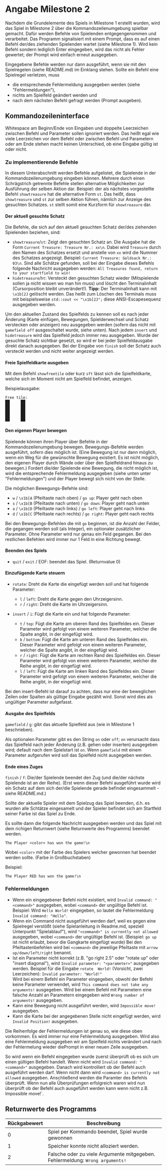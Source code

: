 # Angabe Milestone 2

Nachdem die Grundelemente des Spiels in Milestone 1 erstellt wurden, wird das Spiel in Milestone 2 über die Kommandozeilenumgebung spielbar gemacht. Dafür werden Befehle von Spielenden entgegengenommen und verarbeitet. Das Programm signalisiert mit einem Prompt, dass es auf einen Befehl der/des ziehenden Spielenden wartet (siehe Milestone 1). Wird kein Befehl sondern lediglich Enter eingegeben, wird das nicht als Fehler gewertet; der Prompt wird einfach erneut ausgegeben.

Eingegebene Befehle werden nur dann ausgeführt, wenn sie mit den Spielregelen (siehe README.md) im Einklang stehen. Sollte ein Befehl eine Spielregel verletzen, muss

- die entsprechende Fehlermeldung ausgegeben werden (siehe "Fehlermeldungen"),
- nichts am Spielfeld geändert werden und
- nach dem nächsten Befehl gefragt werden (Prompt ausgeben).

## Kommandozeileninterface


Whitespace am Beginn/Ende von Eingaben und doppelte Leerzeichen zwischen Befehl und Parameter sollen ignoriert werden. Das heißt egal wie viele Leerzeichen vor dem Befehl oder zwischen Befehl und Parametern oder am Ende stehen macht keinen Unterschied, ob eine Eingabe gültig ist oder nicht.


### Zu implementierende Befehle

In diesem Unterabschnitt werden Befehle aufgelistet, die Spielende in der Kommandozeilenumgebung eingeben können. Mehrere durch einen Schrägstrich getrennte Befehle stellen alternative Möglichkeiten zur Ausführung der selben Aktion dar. Beispiel: der als nächstes vorgestellte Befehl `showtreasure` hat die alternative Form `st`. Das heißt, dass `showtreasure` und `st` zur selben Aktion führen, nämlich zur Anzeige des gesuchten Schatzes. `st` stellt somit eine Kurzform für `showtreasure` dar.


#### Der aktuell gesuchte Schatz

Die Befehle, die sich auf den aktuell gesuchten Schatz der/des ziehenden Spielenden beziehen, sind:

- `showtreasure`/`st`: Zeigt den gesuchten Schatz an. Die Ausgabe hat die Form `Current Treasure: Treasure Nr.: xx\n`. Dabei wird `Treasure` durch den Namen des Schatzes ersetzt und anstelle von `xx` wird die Nummer des Schatzes angezeigt. Beispiel: `Current Treasure: Goldsack Nr.: 03\n`. Sind alle Schätze gefunden, soll bei der Eingabe dieses Befehls folgende Nachricht ausgegeben werden: `All Treasures found, return to your startfield to win!` 
- `hidetreasure`/`ht`: Versteckt den gesuchten Schatz wieder (Mitspielende sollen ja nicht wissen wo man hin muss) und löscht den Terminalinhalt (Cursorposition bleibt unverändert!). **Tipp:** Der Terminalinhalt kann mit `\x1b[2J` gelöscht werden. Das heißt zum Löschen des Terminals muss mit beispielsweise `std::cout << "\x1b[2J";` diese ANSI-Escapesequenz ausgegeben werden.

Um den aktuellen Zustand des Spielfelds zu kennen soll es nach jeder Änderung (Karte einfügen, Bewegungen, Spielderwechsel und Schatz verstecken oder anzeigen) neu ausgegeben werden (sofern das nicht mit `gamefield off` ausgeschaltet wurde, siehe unten).
Nach jedem `insert` und `hidetreasure` wird das Spielfeld jedoch immer neu ausgegeben. Wurde der gesuchte Schatz sichtbar gesetzt, so wird er bei jeder Spielfeldausgabe direkt danach ausgegeben. Bei der Eingabe von `finish` soll der Schatz auch versteckt werden und nicht weiter angezeigt werden.

#### Freie Spielfeldkarte ausgeben
Mit dem Befehl `showfreetile` oder kurz `sft` lässt sich die Spielfeldkarte, welche sich im Moment nicht am Spielfeld befindet, anzeigen.

Beispielausgabe:

```
Free tile:
██     ██
██     ██
██     ██
██     ██
██     ██
```

#### Den eigenen Player bewegen
Spielende können ihren Player über Befehle in der Kommandozeilenumgebung bewegen. Bewegungs-Befehle werden ausgeführt, sofern dies möglich ist. (Eine Bewegung ist nur dann möglich, wenn ein Weg für die gewünschte Bewegung existiert. Es ist nicht möglich, den eigenen Player durch Wände oder über den Spielfeldrand hinaus zu bewegen.) Fordert die/der Spielende eine Bewegung, die nicht möglich ist, wird die entsprechende Fehlermeldung ausgegeben (siehe unten unter "Fehlermeldungen") und der Player bewegt sich nicht von der Stelle. 

Die möglichen Bewegungs-Befehle sind:

- `w` / `\x1b[A` (Pfeiltaste nach oben) / `go up`: Player geht nach oben
- `s` / `\x1b[B` (Pfeiltaste nach unten) / `go down`: Player geht nach unten
- `a` / `\x1b[D` (Pfeiltaste nach links) / `go left`: Player geht nach links
- `d` / `\x1b[C` (Pfeiltaste nach rechts) / `go right`: Player geht nach rechts

Bei den Bewegungs-Befehlen die mit `go` beginnen, ist die Anzahl der Felder, die gegangen werden soll (als Integer), ein optionaler zusätzlicher Parameter. Ohne Parameter wird nur genau ein Feld gegangen. Bei den restlichen Befehlen wird immer nur 1 Feld in eine Richtung bewegt.

#### Beenden des Spiels
- `quit` / `exit` / EOF: beendet das Spiel. (Returnvalue 0)

#### Einzufügende Karte steuern
- `rotate`: Dreht die Karte die eingefügt werden soll und hat folgende Parameter:
  - `l` / `left`: Dreht die Karte gegen den Uhrzeigersinn.
  - `r` / `right`: Dreht die Karte im Uhrzeigersinn.

- `insert` / `i`: Fügt die Karte ein und hat folgende Parameter:
  - `t` / `top`: Fügt die Karte am oberen Rand des Spielfeldes ein. Dieser Parameter wird gefolgt von einem weiteren Parameter, welcher die Spalte angibt, in der eingefügt wird.
  - `b` / `bottom`: Fügt die Karte am unteren Rand des Spielfeldes ein. Dieser Parameter wird gefolgt von einem weiteren Parameter, welcher die Spalte angibt, in der eingefügt wird.
  - `r` / `right`: Fügt die Karte am rechten Rand des Spielfeldes ein. Dieser Parameter wird gefolgt von einem weiteren Parameter, welcher die Reihe angibt, in der eingefügt wird.
  - `l` / `left`: Fügt die Karte am linken Rand des Spielfeldes ein. Dieser Parameter wird gefolgt von einem weiteren Parameter, welcher die Reihe angibt, in der eingefügt wird.

Bei den insert-Befehl ist darauf zu achten, dass nur eine der beweglichen Zeilen oder Spalten als gültige Eingabe gezählt wird. Sonst wird dies als ungültiger Parameter aufgefasst.

#### Ausgabe des Spielfelds
`gamefield` / `g`: gibt das aktuelle Spielfeld aus (wie in Milestone 1 beschrieben).

Als optionalen Parameter gibt es den String `on` oder `off`; `on` verursacht dass das Spielfeld nach jeder Änderung (z.B. gehen oder inserten) ausgegeben wird; default nach dem Spielstart ist `on`. Wenn `gamefield` mit einem Parameter aufgerufen wird soll das Spielfeld nicht ausgegeben werden.

#### Ende eines Zuges
`finish` / `f`: Die/der Spielende beendet den Zug (und die/der nächste Spielende ist an der Reihe). (Erst wenn dieser Befehl ausgeführt wurde wird ein Schatz auf dem sich der/die Spielende gerade befindet eingesammelt - siehe README.md.)

Sollte der aktuelle Spieler mit dem Spielzug das Spiel beenden, d.h. es wurden alle Schtätze eingesamelt und der Spieler befindet sich am Startfeld seiner Farbe ist das Spiel zu Ende.

Es sollte dann die folgende Nachricht ausgegeben werden und das Spiel mit dem richigen Returnwert (siehe Returnwerte des Programms) beendet werden.

```
The Player <color> has won the game!\n
```
Wobei `<color>` mit der Farbe des Spielers welcher gewonnen hat beendet werden sollte. (Farbe in Großbuchstaben)

Beispiel:

```
The Player RED has won the game!\n
```

### Fehlermeldungen

- Wenn ein eingegebener Befehl nicht existiert, wird `Invalid command: "<command>"` ausgegeben, wobei `<command>` der ungültige Befehl ist. Beispiel: Wird `Hello World!` eingegeben, so lautet die Fehlermeldung `Invalid command: "Hello"`.
- Wenn ein Command nicht ausgeführt werden darf, weil es gegen eine Spielregel verstößt (siehe Spielanleitung in Readme.md, speziell Unterpunkt "Spielablauf"), wird `"<command>" is currently not allowed` ausgegeben, wobei `<command>` der ungültige Befehl ist. (Beispiel: `go up` ist nicht erlaubt, bevor die Gangkarte eingefügt wurde) Bei den Pfeiltastenbefehlen wird bei `<command>` die jeweilige Pfeiltaste mit `arrow up/down/left/right` benannt.
- Ist ein Parameter nicht korrekt (z.B. "go right 2.5" oder "rotate up" oder "insert diagonal"), wird `Invalid parameter: "<parameter>"` ausgegeben werden. Beispiel für die Eingabe `rotate  World!` (Vorsicht, zwei Leerzeichen): `Invalid parameter: "World!"`  
Wird bei einem Befehl ein Parameter eingegeben, obwohl der Befehl keine Parameter verwendet, wird `This command does not take any arguments!` ausgegeben. Wird bei einem Befehl mit Parametern eine falsche Anzahl an Parametern eingegeben wird `Wrong number of arguments!` ausgegeben.
- Kann eine Bewegung nicht ausgeführt werden, wird `Impossible move!` ausgegeben.
- Kann die Karte bei der angegebenen Stelle nicht eingefügt werden, wird `Invalid Position!` ausgegeben.

Die Reihenfolge der Fehlermeldungen ist genau so, wie diese oben vorkommen. Es wird immer nur eine Fehlermeldung ausgegeben. Wird also eine Fehlermeldung ausgegeben wir am Spielfeld nichts verändert und nach der Fehlermelung wieder diePrompt in einer neuen Zeile ausgegeben.

So wird wenn ein Befehl eingegeben wurde zuerst überprüft ob es sich um einen gültigen Befehl handelt. Wenn nicht wird `Invalid command: "<command>"` ausgegeben. Danach wird kontrolliert ob der Befehl auch ausgeführt werden darf. Wenn nicht dann wird `<command> is currently not allowed` ausgegeben. Anschließend werden die Paramter des Befehls überprüft. Wenn nun alle Überprüfungen erfolgreich waren wird nun überprüft ob der Befehl auch ausgeführt werden kann wenn nicht z.B. Impossible move!`.


## Returnwerte des Programms

| Rückgabewert | Beschreibung                      |
| ------------ | --------------------------------- |
| 0            | Spiel per Kommando beendet, Spiel wurde gewonnen    |
| 1            | Speicher konnte nicht alloziert werden.             |
| 2            | Falsche oder zu viele Argumente mitgegeben. Fehlermeldung: `Wrong arguments!`       |

